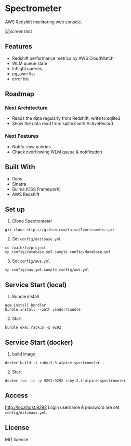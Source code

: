 # Spectrometer

AWS Redshift monitoring web console.

![screenshot](https://raw.githubusercontent.com/taise/Spectrometer/images/spectrometer_ss.png)

## Features

* Redshift performance metrics by AWS CloudWatch
* WLM queue state
* Inflight queries
* pg_user list
* error list


## Roadmap

### Next Architecture

* Reads the data regularly from Redshift, write to sqlite3
* Show the data read from sqlite3 with ActiveRecord


### Next Features

* Notify slow queries
* Chack overflowing WLM queue & notification


## Built With

* Ruby
* Sinatra
* Bulma (CSS Framework)
* AWS Redshift

## Set up

1. Clone Spectrometer

  ```
  git clone https://github.com/taise/Spectrometer.git
  ```

2. Set `config/database.yml`

  ```
  cd /path/to/project
  cp config/database.yml.sample config/database.yml
  ```

3. Set `config/aws.yml`

  ```
  cp config/aws.yml.sample config/aws.yml
  ```

## Service Start (local)

1. Bundle install

  ```
  gem install bundler
  bundle install --path vendor/bundle
  ```

2. Start

  ```
  bundle exec rackup -p 9292
  ```

## Service Start (docker)

1. build image

  ```
  docker build -t ruby:2.3-alpine-spectrometer .
  ```

2. Start

  ```
  docker run -it -p 9292:9292 ruby:2.3-alpine-spectrometer
  ```


## Access

[http://localhost:9292](http://localhost:9292)
Login username & password are set `config/database.yml`.


## License

MIT license
